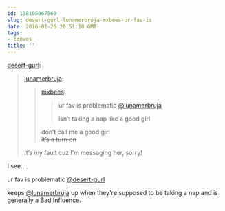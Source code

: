 ```yaml
---
id: 138105067569
slug: desert-gurl-lunamerbruja-mxbees-ur-fav-is
date: 2016-01-26 20:51:10 GMT
tags:
- convos
title: ''
---
```

<p><a href="http://desert-gurl.tumblr.com/post/138104930451" class="tumblr_blog">desert-gurl</a>:</p>

<blockquote><p><a class="tumblr_blog" href="http://lunamerbruja.tumblr.com/post/138104890116">lunamerbruja</a>:</p>
<blockquote>
<p><a class="tumblr_blog" href="http://mxbees.tumblr.com/post/138104791459">mxbees</a>:</p>
<blockquote>
<p>ur fav is problematic <a class="tumblelog" href="http://tmblr.co/mzJ4hv6DdKGWDCR1O_Syc1g">@lunamerbruja</a></p>

<p>isn’t taking a nap like a good girl</p>
</blockquote>
<p>don’t call me a good girl<br/><strike>it’s a turn on</strike></p>
</blockquote>

<p>It’s my fault cuz I’m messaging her, sorry!</p></blockquote>

I see.... 

ur fav is problematic <a class="tumblelog" href="http://tmblr.co/mv6GzOg_gf1m-4i8M4Cih3Q">@desert-gurl</a>

keeps <a class="tumblelog" href="http://tmblr.co/mzJ4hv6DdKGWDCR1O_Syc1g">@lunamerbruja</a> up when they're supposed to be taking a nap and is generally a Bad Influence. 